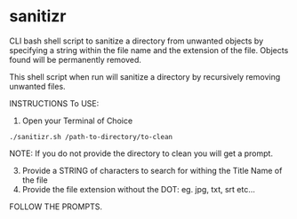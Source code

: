 # sanitizr
CLI bash shell script to sanitize a directory from unwanted objects by specifying a string within the file name and the extension of the file. Objects found will be permanently removed.

This shell script when run will sanitize a directory by recursively removing unwanted files. 


INSTRUCTIONS
To USE:
1. Open your Terminal of Choice

```
./sanitizr.sh /path-to-directory/to-clean
```
NOTE: If you do not provide the directory to clean you will get a prompt.

3. Provide a STRING of characters to search for withing the Title Name of the file
4. Provide the file extension without the DOT: eg. jpg, txt, srt etc...

FOLLOW THE PROMPTS. 